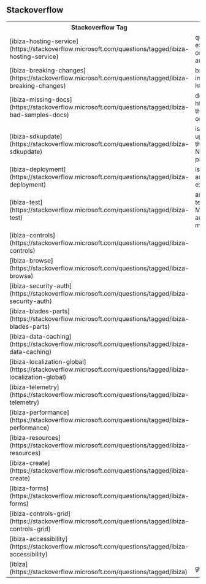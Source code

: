 ## Stackoverflow

<table>
    <tr>
        <th>Stackoverflow Tag</th>
        <th>Use for</th>
        <th>Owner</th>
    </tr>
<tr>
    <td> [ibiza-hosting-service](https://stackoverflow.microsoft.com/questions/tagged/ibiza-hosting-service) </td>
    <td> questions related to the extension hosting service onboarding, contentunbundler and runtime</td>
    <td> maftab </td>
</tr>
<tr>
    <td> [ibiza-breaking-changes](https://stackoverflow.microsoft.com/questions/tagged/ibiza-breaking-changes) </td>
    <td> breaking changes that are insufficiently documented on https://aka.ms/portalfx/breaking </td>
    <td> mjoshi </td>
</tr>
<tr>
    <td> [ibiza-missing-docs](https://stackoverflow.microsoft.com/questions/tagged/ibiza-bad-samples-docs) </td>
    <td> docs at https://aka.ms/portalfx/docs that is missing, missing content or difficult to understand </td>
    <td> adamab </td>
</tr>
<tr>
    <td> [ibiza-sdkupdate](https://stackoverflow.microsoft.com/questions/tagged/ibiza-sdkupdate) </td>
    <td> issues encountered during updating from one version of the ibiza sdk to another e.g NuGet, MSI, powershell, VSIX project template related issues</td>
    <td> maftab </td>
</tr>
<tr>
    <td> [ibiza-deployment](https://stackoverflow.microsoft.com/questions/tagged/ibiza-deployment) </td>
    <td> issue related to the deployment and onboarding of your extension </td>
    <td> maftab </td>
</tr>
<tr>
    <td> [ibiza-test](https://stackoverflow.microsoft.com/questions/tagged/ibiza-test) </td>
    <td> any issue related to the CSharp test framework Microsoft.Portal.TestFramework and the nodejs test framework msportalfx-test</td>
    <td> maftab </td>
</tr>
<tr>
    <td> [ibiza-controls](https://stackoverflow.microsoft.com/questions/tagged/ibiza-controls) </td>
    <td> </td>
    <td> shresh </td>
</tr>
<tr>
    <td> [ibiza-browse](https://stackoverflow.microsoft.com/questions/tagged/ibiza-browse) </td>
    <td> </td>
    <td> edpark </td>
 </tr>
 <tr>   
    <td> [ibiza-security-auth](https://stackoverflow.microsoft.com/questions/tagged/ibiza-security-auth) </td>
    <td> </td>
    <td> sansom </td>
</tr>
<tr>
    <td> [ibiza-blades-parts](https://stackoverflow.microsoft.com/questions/tagged/ibiza-blades-parts) </td>
    <td> </td>
    <td> sewatson </td>
</tr>
<tr>
    <td> [ibiza-data-caching](https://stackoverflow.microsoft.com/questions/tagged/ibiza-data-caching) </td>
    <td> </td>
    <td> brado </td>
</tr>
<tr>
    <td> [ibiza-localization-global](https://stackoverflow.microsoft.com/questions/tagged/ibiza-localization-global) </td>
    <td> </td>
    <td> paparsad </td>
</tr>
<tr>   
    <td> [ibiza-telemetry](https://stackoverflow.microsoft.com/questions/tagged/ibiza-telemetry) </td>
    <td> </td>
    <td> sewatson </td>
</tr>
<tr>
    <td> [ibiza-performance](https://stackoverflow.microsoft.com/questions/tagged/ibiza-performance) </td>
    <td> </td>
    <td> sewatson </td>
</tr>
<tr>
    <td> [ibiza-resources](https://stackoverflow.microsoft.com/questions/tagged/ibiza-resources) </td>
    <td> </td>
    <td> balbirsi </td>
</tr>
<tr>
    <td> [ibiza-create](https://stackoverflow.microsoft.com/questions/tagged/ibiza-create) </td>
    <td> </td>
    <td> balbirsi </td>
</tr>
<tr>
    <td> [ibiza-forms](https://stackoverflow.microsoft.com/questions/tagged/ibiza-forms) </td>
    <td> </td>
    <td> shresh </td>
</tr>
<tr>
    <td> [ibiza-controls-grid](https://stackoverflow.microsoft.com/questions/tagged/ibiza-controls-grid) </td>
    <td> </td>
    <td> shresh </td>
</tr>
<tr>
    <td> [ibiza-accessibility](https://stackoverflow.microsoft.com/questions/tagged/ibiza-accessibility) </td>
    <td> </td>
    <td> paparsad </td>
</tr>
<tr>
    <td> [ibiza](https://stackoverflow.microsoft.com/questions/tagged/ibiza) </td>
    <td> general ibiza bucket tag</td>
    <td> adamab </td>
</tr>
</table>
